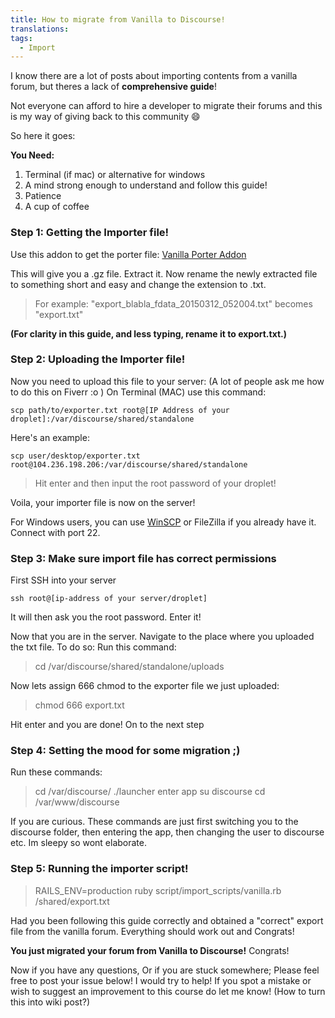 ```yaml
---
title: How to migrate from Vanilla to Discourse!
translations:
tags:
  - Import
---
```



I know there are a lot of posts about importing contents from a vanilla forum, but theres a lack of **comprehensive guide**!

Not everyone can afford to hire a developer to migrate their forums and this is my way of giving back to this community :smile: 

So here it goes:

**You Need:**

 1. Terminal (if mac) or alternative for windows
 2. A mind strong enough to understand and follow this guide!
 3. Patience
 4. A cup of coffee


### Step 1: Getting the Importer file!

Use this addon to get the porter file: [Vanilla Porter Addon][1]

This will give you a .gz file. Extract it. 
Now rename the newly extracted file to something short and easy and change the extension to .txt.

>For example: "export_blabla_fdata_20150312_052004.txt" becomes "export.txt"
>
**(For clarity in this guide, and less typing, rename it to export.txt.)**


### Step 2: Uploading the Importer file!

Now you need to upload this file to your server: (A lot of people ask me how to do this on Fiverr :o )
On Terminal (MAC) use this command:

    scp path/to/exporter.txt root@[IP Address of your droplet]:/var/discourse/shared/standalone

Here's an example:

    scp user/desktop/exporter.txt root@104.236.198.206:/var/discourse/shared/standalone
>Hit enter and then input the root password of your droplet!

Voila, your importer file is now on the server!

For Windows users, you can use [WinSCP](http://winscp.net/eng/download.php) or FileZilla if you already have it. Connect with port 22.

### Step 3: Make sure import file has correct permissions

First SSH into your server

    ssh root@[ip-address of your server/droplet]
It will then ask you the root password. Enter it!

Now that you are in the server. 
Navigate to the place where you uploaded the txt file.
To do so:
Run this command:
>cd /var/discourse/shared/standalone/uploads

Now lets assign 666 chmod to the exporter file we just uploaded:

> chmod 666 export.txt

Hit enter and you are done! On to the next step

### Step 4: Setting the mood for some migration ;)

Run these commands:

> cd /var/discourse/
./launcher enter app
su discourse
cd /var/www/discourse

If you are curious. These commands are just first switching you to the discourse folder, then entering the app, then changing the user to discourse etc.  Im sleepy so wont elaborate.

### Step 5: Running the importer script!

>RAILS_ENV=production ruby script/import_scripts/vanilla.rb /shared/export.txt

Had you been following this guide correctly and obtained a "correct" export file from the vanilla forum.
Everything should work out and Congrats!

**You just migrated your forum from Vanilla to Discourse!** Congrats!


Now if you have any questions, Or if you are stuck somewhere; Please feel free to post your issue below! I would try to help!
If you spot a mistake or wish to suggest an improvement to this course do let me know! (How to turn this into wiki post?)


[1]: http://vanillaforums.org/addon/porter-core